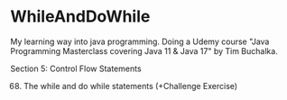 # WhileAndDoWhile
My learning way into java programming. Doing a Udemy course "Java Programming Masterclass covering Java 11 & Java 17" by Tim Buchalka.

Section 5: Control Flow Statements

68. The while and do while statements (+Challenge Exercise)

